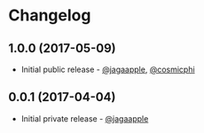 <!-- ======================================================================= -->
<!-- CHANGELOG                                                               -->
<!-- ======================================================================= -->
# Changelog
## 1.0.0 (2017-05-09)
- Initial public release - [@jagaapple](https://github.com/jagaapple), [@cosmicphi](https://github.com/cosmicphi)

## 0.0.1 (2017-04-04)
- Initial private release - [@jagaapple](https://github.com/jagaapple)
